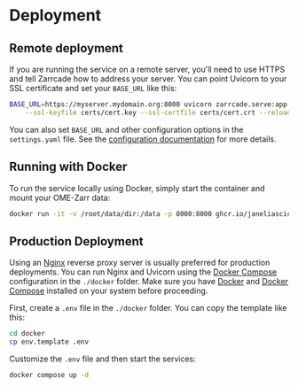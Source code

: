 # Deployment

## Remote deployment

If you are running the service on a remote server, you'll need to use HTTPS and tell Zarrcade how to address your server. You can point Uvicorn to your SSL certificate and set your `BASE_URL` like this:

```bash
BASE_URL=https://myserver.mydomain.org:8000 uvicorn zarrcade.serve:app --host 0.0.0.0 \
    --ssl-keyfile certs/cert.key --ssl-certfile certs/cert.crt --reload 
```

You can also set `BASE_URL` and other configuration options in the `settings.yaml` file. See the [configuration documentation](./docs/Configuration.md) for more details.


## Running with Docker

To run the service locally using Docker, simply start the container and mount your OME-Zarr data:

```bash
docker run -it -v /root/data/dir:/data -p 8000:8000 ghcr.io/janeliascicomp/zarrcade
```


## Production Deployment
 
Using an [Nginx](https://nginx.org) reverse proxy server is usually preferred for production deployments. You can run Nginx and Uvicorn using the [Docker Compose](https://docs.docker.com/compose/) configuration in the `./docker` folder. Make sure you have [Docker](https://docs.docker.com/get-docker/) and [Docker Compose](https://docs.docker.com/compose/install/) installed on your system before proceeding.

First, create a `.env` file in the `./docker` folder. You can copy the template like this:

```bash
cd docker
cp env.template .env
```

Customize the `.env` file and then start the services:

```bash
docker compose up -d
```

